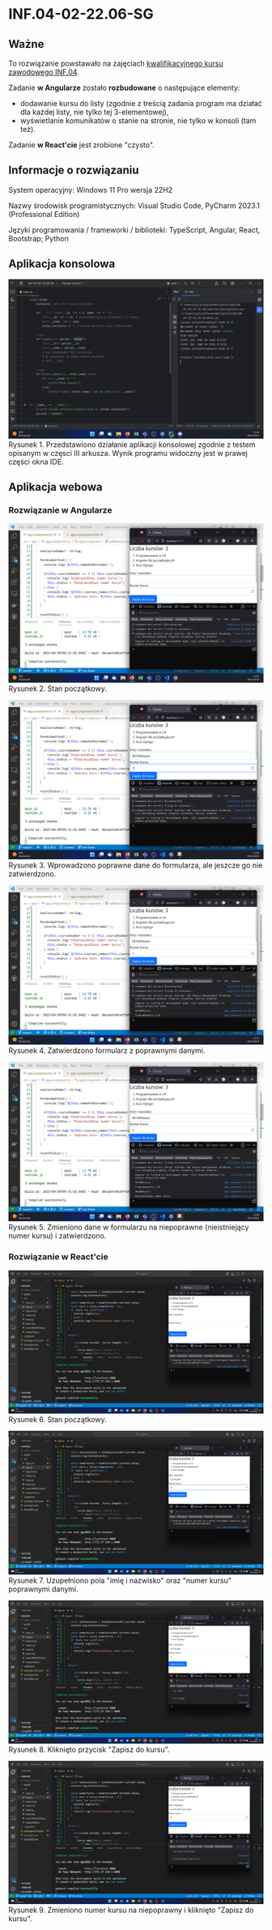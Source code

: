 # INF.04-02-22.06-SG

## Ważne

To rozwiązanie powstawało na zajęciach [kwalifikacyjnego kursu zawodowego INF.04](https://teb.pl/kierunki/d/projektowanie-i-testowanie-aplikacji/).

Zadanie **w Angularze** zostało **rozbudowane** o następujące elementy:

- dodawanie kursu do listy (zgodnie z treścią zadania program ma działać dla każdej listy, nie tylko tej 3-elementowej),
- wyświetlanie komunikatów o stanie na stronie, nie tylko w konsoli (tam też).

Zadanie **w React'cie** jest zrobione "czysto".

## Informacje o rozwiązaniu

System operacyjny: Windows 11 Pro wersja 22H2

Nazwy środowisk programistycznych: Visual Studio Code, PyCharm 2023.1 (Professional Edition)

Języki programowania / frameworki / biblioteki: TypeScript, Angular, React, Bootstrap; Python

## Aplikacja konsolowa

![mobile1.png](testy/konsola1.png)
Rysunek 1. Przedstawiono działanie aplikacji konsolowej zgodnie z testem opisanym w częsci III arkusza. Wynik programu widoczny jest w prawej części okna IDE.

## Aplikacja webowa

### Rozwiązanie w Angularze

![web1.png](testy/web1.png)
Rysunek 2. Stan początkowy.

![web2.png](testy/web2.png)
Rysunek 3. Wprowadzono poprawne dane do formularza, ale jeszcze go nie zatwierdzono.

![web3.png](testy/web3.png)
Rysunek 4. Zatwierdzono formularz z poprawnymi danymi.

![web4.png](testy/web4.png)
Rysunek 5. Zmieniono dane w formularzu na niepoprawne (nieistniejący numer kursu) i zatwierdzono.

### Rozwiązanie w React'cie

![web5.png](testy/web5.png)
Rysunek 6. Stan początkowy.

![web6.png](testy/web6.png)
Rysunek 7. Uzupełniono pola "imię i nazwisko" oraz "numer kursu" poprawnymi danymi.

![web7.png](testy/web7.png)
Rysunek 8. Kliknięto przycisk "Zapisz do kursu".

![web8.png](testy/web8.png)
Rysunek 9. Zmieniono numer kursu na niepoprawny i kliknięto "Zapisz do kursu".

